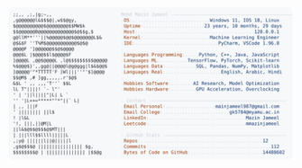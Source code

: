 <picture>
  <source srcset="https://raw.githubusercontent.com/mmazinjameel/mmazinjameel/main/dark_mode.svg?v=1759586891" media="(prefers-color-scheme: dark)">
  <img src="https://raw.githubusercontent.com/mmazinjameel/mmazinjameel/main/light_mode.svg?v=1759586891">
</picture>

